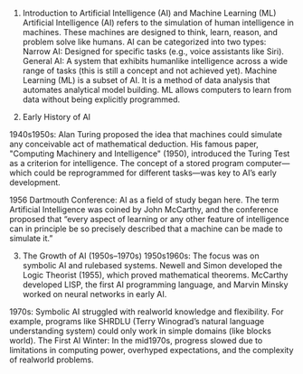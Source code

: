  1. Introduction to Artificial Intelligence (AI) and Machine Learning (ML)
 Artificial Intelligence (AI) refers to the simulation of human intelligence in machines. These machines are designed to think, learn, reason, and problem solve like humans. AI can be categorized into two types:
 Narrow AI: Designed for specific tasks (e.g., voice assistants like Siri).
General AI: A system that exhibits humanlike intelligence across a wide range of tasks (this is still a concept and not achieved yet).
Machine Learning (ML) is a subset of AI. It is a method of data analysis that automates analytical model building. ML allows computers to learn from data without being explicitly programmed.

 2. Early History of AI
  
 1940s1950s: 
 Alan Turing proposed the idea that machines could simulate any conceivable act of mathematical deduction. His famous paper, "Computing Machinery and Intelligence" (1950), introduced the Turing Test as a criterion for intelligence.
The concept of a stored program computer—which could be reprogrammed for different tasks—was key to AI’s early development.

1956  Dartmouth Conference: 
AI as a field of study began here. The term Artificial Intelligence was coined by John McCarthy, and the conference proposed that “every aspect of learning or any other feature of intelligence can in principle be so precisely described that a machine can be made to simulate it.”

 3. The Growth of AI (1950s–1970s)
 1950s1960s: 
The focus was on symbolic AI and rulebased systems.
Newell and Simon developed the Logic Theorist (1955), which proved mathematical theorems.
 McCarthy developed LISP, the first AI programming language, and Marvin Minsky worked on neural networks in early AI.
  
 1970s: 
Symbolic AI struggled with realworld knowledge and flexibility. For example, programs like SHRDLU (Terry Winograd’s natural language understanding system) could only work in simple domains (like blocks world).
The First AI Winter: In the mid1970s, progress slowed due to limitations in computing power, overhyped expectations, and the complexity of realworld problems.
